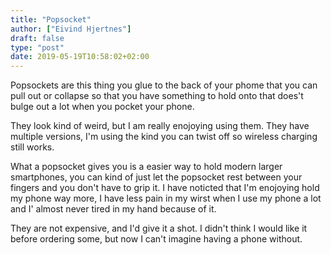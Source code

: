 ```yaml
---
title: "Popsocket"
author: ["Eivind Hjertnes"]
draft: false
type: "post"
date: 2019-05-19T10:58:02+02:00
---
```


Popsockets are this thing you glue to the back of your phome that you can pull out or collapse so that you have something to hold onto that does't bulge out a lot when you pocket your phone.

They look kind of weird, but I am really enojoying using them. They have multiple versions, I'm using the kind you can twist off so wireless charging still works.

What a popsocket gives you is a easier way to hold modern larger smartphones, you can kind of just let the popsocket rest between your fingers and you don't have to grip it. I have noticted that I'm enojoying hold my phone way more, I have less pain in my wirst when I use my phone a lot and I' almost never tired in my hand because of it.

They are not expensive, and I'd give it a shot. I didn't think I would like it before ordering some, but now I can't imagine having a phone without.
